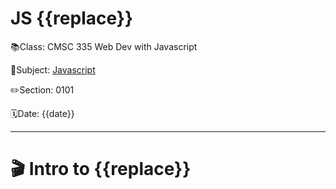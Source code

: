 # JS {{replace}}

📚Class: CMSC 335 Web Dev with Javascript

📘Subject: <a href="https://github.com/lamula21/cheat-sheets/blob/main/Javascript">Javascript</a>

✏️Section: 0101

🗓️Date: {{date}}

---
# 🎬 Intro to {{replace}}
